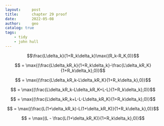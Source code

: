 ```yaml
---
layout:     post
title:      chapter 29 proof
date:       2022-05-08
author:     geo
catalog: true
tags:
    - tidy
    - john hull 
---
```


$$\frac{L\delta_k}{1+R_k\delta_k}\max{(R_k-R_K,0)}$$

$$ = \max{(\frac{L\delta_kR_k}{1+R_k\delta_k}-\frac{L\delta_kR_K}{1+R_k\delta_k},0)}$$

$$ = \max{(\frac{L\delta_kR_k-L\delta_kR_K}{1+R_k\delta_k},0)}$$

$$ = \max{(\frac{L\delta_kR_k-L\delta_kR_K+L-L}{1+R_k\delta_k},0)}$$

$$ = \max{(\frac{L\delta_kR_k+L-L-L\delta_kR_K}{1+R_k\delta_k},0)}$$

$$ = \max{(\frac{L(1+\delta_kR_k)-L(1+\delta_kR_K)}{1+R_k\delta_k},0)}$$

$$ = \max{(L - \frac{L(1+\delta_kR_K)}{1+R_k\delta_k},0)}$$


